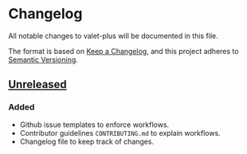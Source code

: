 # Changelog
All notable changes to valet-plus will be documented in this file.

The format is based on [Keep a Changelog](https://keepachangelog.com/en/1.0.0/),
and this project adheres to [Semantic Versioning](https://semver.org/spec/v2.0.0.html).

## [Unreleased]

### Added
- Github issue templates to enforce workflows.
- Contributor guidelines `CONTRIBUTING.md` to explain workflows.
- Changelog file to keep track of changes.

[Unreleased]: https://github.com/weprovide/valet-plus/compare/1.0.29...2.x